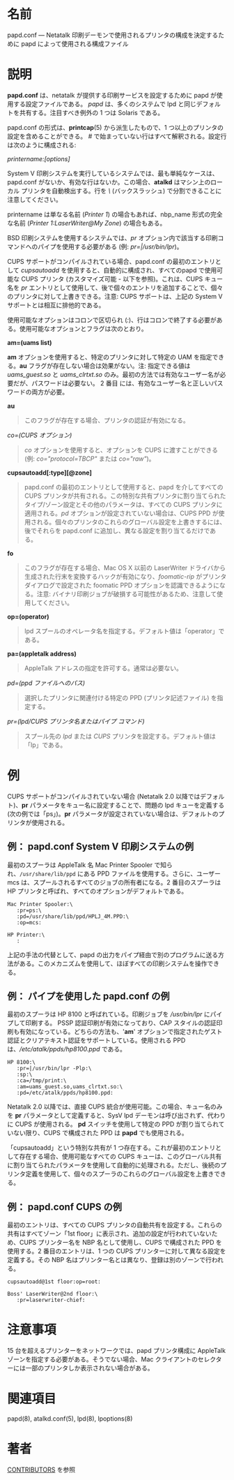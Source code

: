 # 名前

papd.conf — Netatalk 印刷デーモンで使用されるプリンタの構成を決定するために papd によって使用される構成ファイル

# 説明

**papd.conf** は、netatalk が提供する印刷サービスを設定するために papd
が使用する設定ファイルである。 *papd* は、多くのシステムで lpd
と同じデフォルトを共有する。注目すべき例外の 1 つは Solaris である。

papd.conf の形式は、**printcap**(5) から派生したもので、1 つ以上のプリンタの設定を含めることができる。 *\#*
で始まっていない行はすべて解釈される。設定行は次のように構成される:

*printername:[options]*

System V 印刷システムを実行しているシステムでは、最も単純なケースは、papd.conf
がないか、有効な行はないか。この場合、**atalkd** はマシン上のローカル プリンタを自動検出する。行を *\\* (バックスラッシュ)
で分割できることに注意してください。

printername は単なる名前 (*Printer 1*) の場合もあれば、nbp_name 形式の完全な名前 (*Printer
1:LaserWriter@My Zone*) の場合もある。

BSD 印刷システムを使用するシステムでは、*pr* オプション内で該当する印刷コマンドへのパイプを使用する必要がある (例:
*pr=\|/usr/bin/lpr*)。

CUPS サポートがコンパイルされている場合、papd.conf の最初のエントリとして *cupsautoadd*
を使用すると、自動的に構成され、すべてのpapd で使用可能な CUPS プリンタ (カスタマイズ可能 - 以下を参照)。これは、CUPS キュー名を
*pr* エントリとして使用して、後で個々のエントリを追加することで、個々のプリンタに対して上書きできる。注意: CUPS サポートは、上記の
System V サポートとは相互に排他的である。

使用可能なオプションはコロンで区切られ (*:*)、行はコロンで終了する必要がある。使用可能なオプションとフラグは次のとおり。

**am=(uams list)**

**am** オプションを使用すると、特定のプリンタに対して特定の UAM
を指定できる。**au** フラグが存在しない場合は効果がない。注:
指定できる値は *uams_guest.so* と *uams_clrtxt.so*
のみ。最初の方法では有効なユーザー名が必要だが、パスワードは必要ない。
2 番目 には、有効なユーザー名と正しいパスワードの両方が必要。

**au**

> このフラグが存在する場合、プリンタの認証が有効になる。

*co=(CUPS オプション)*

> *co* オプションを使用すると、オプションを CUPS に渡すことができる (例:
*co="protocol=TBCP"* または *co="raw"*)。

**cupsautoadd[:type][@zone]**

> papd.conf の最初のエントリとして使用すると、papd を介してすべての CUPS プリンタが共有される。この特別な共有プリンタに割り当てられたタイプ/ゾーン設定とその他のパラメータは、すべての CUPS プリンタに適用される。*pd* オプションが設定されていない場合は、CUPS PPD が使用される。個々のプリンタのこれらのグローバル設定を上書きするには、後でそれらを papd.conf に追加し、異なる設定を割り当てるだけである。

**fo**

> このフラグが存在する場合、Mac OS X 以前の LaserWriter ドライバから生成された行末を変換するハックが有効になり、*foomatic-rip* がプリンタ ダイアログで設定された foomatic PPD オプションを認識できるようになる。注意: バイナリ印刷ジョブが破損する可能性があるため、注意して使用してください。

**op=(operator)**

> lpd スプールのオペレータ名を指定する。デフォルト値は「operator」である。

**pa=(appletalk address)**

> AppleTalk アドレスの指定を許可する。通常は必要ない。

*pd=(ppd ファイルへのパス)*

> 選択したプリンタに関連付ける特定の PPD (プリンタ記述ファイル)  を指定する。

*pr=(lpd/CUPS プリンタ名またはパイプ コマンド)*  

> スプール先の *lpd* または *CUPS* プリンタを設定する。デフォルト値は「lp」である。

# 例

CUPS サポートがコンパイルされていない場合 (Netatalk 2.0 以降ではデフォルト)、**pr**
パラメータをキュー名に設定することで、問題の lpd キューを定義する (次の例では「ps」)。**pr**
パラメータが設定されていない場合は、デフォルトのプリンタが使用される。

## 例： papd.conf System V 印刷システムの例

最初のスプーラは AppleTalk 名 Mac Printer Spooler で知られ、`/usr/share/lib/ppd` にある PPD
ファイルを使用する。さらに、ユーザー mcs は、スプールされるすべてのジョブの所有者になる。2 番目のスプーラは HP
プリンタと呼ばれ、すべてのオプションがデフォルトである。

    Mac Printer Spooler:\
       :pr=ps:\
       :pd=/usr/share/lib/ppd/HPLJ_4M.PPD:\
       :op=mcs:

    HP Printer:\
       :

上記の手法の代替として、papd の出力をパイプ経由で別のプログラムに送る方法がある。このメカニズムを使用して、ほぼすべての印刷システムを操作できる。

## 例： パイプを使用した papd.conf の例

最初のスプーラは HP 8100 と呼ばれている。印刷ジョブを */usr/bin/lpr* にパイプして印刷する。 PSSP
認証印刷が有効になっており、CAP スタイルの認証印刷も有効になっている。どちらの方法も、'**am**'
オプションで指定されたゲスト認証とクリアテキスト認証をサポートしている。使用される PPD は、*/etc/atalk/ppds/hp8100.ppd*
である。

    HP 8100:\
       :pr=|/usr/bin/lpr -Plp:\
       :sp:\
       :ca=/tmp/print:\
       :am=uams_guest.so,uams_clrtxt.so:\
       :pd=/etc/atalk/ppds/hp8100.ppd:

Netatalk 2.0 以降では、直接 CUPS 統合が使用可能。この場合、キュー名のみを **pr** パラメータとして定義すると、SysV lpd
デーモンは呼び出されず、代わりに CUPS が使用される。 **pd** スイッチを使用して特定の PPD が割り当てられていない限り、CUPS
で構成された PPD は **papd** でも使用される。

「cupsautoadd」という特別な共有が 1 つ存在する。これが最初のエントリとして存在する場合、使用可能なすべての CUPS
キューは、このグローバル共有に割り当てられたパラメータを使用して自動的に処理される。ただし、後続のプリンタ定義を使用して、個々のスプーラのこれらのグローバル設定を上書きできる。

## 例： papd.conf CUPS の例

最初のエントリは、すべての CUPS プリンタの自動共有を設定する。これらの共有はすべてゾーン「1st
floor」に表示され、追加の設定が行われていないため、CUPS プリンター名を NBP 名として使用し、CUPS で構成された PPD を使用する。2
番目のエントリは、1 つの CUPS プリンターに対して異なる設定を定義する。その NBP 名はプリンター名とは異なり、登録は別のゾーンで行われる。

    cupsautoadd@1st floor:op=root:

    Boss' LaserWriter@2nd floor:\
       :pr=laserwriter-chief:

# 注意事項

15 台を超えるプリンターをネットワークでは、papd プリンタ構成に AppleTalk ゾーンを指定する必要がある。そうでない場合、Mac
クライアントのセレクターには一部のプリンタしか表示されない場合がある。

# 関連項目

papd(8), atalkd.conf(5), lpd(8), lpoptions(8)

# 著者

[CONTRIBUTORS](https://netatalk.io/contributors) を参照

